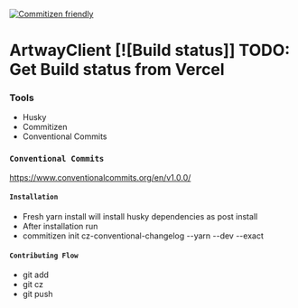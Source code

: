 [![Commitizen friendly](https://img.shields.io/badge/commitizen-friendly-brightgreen.svg)](http://commitizen.github.io/cz-cli/)

# ArtwayClient [![Build status]] TODO: Get Build status from Vercel

### Tools

- Husky
- Commitizen
- Conventional Commits

### `Conventional Commits`

https://www.conventionalcommits.org/en/v1.0.0/

#### `Installation`

- Fresh yarn install will install husky dependencies as post install
- After installation run
- commitizen init cz-conventional-changelog --yarn --dev --exact

#### `Contributing Flow`

- git add
- git cz
- git push
